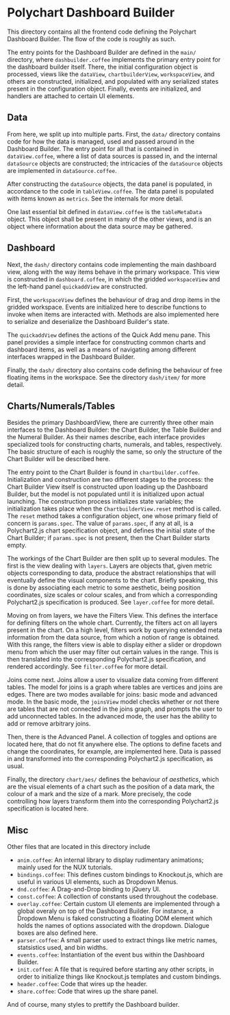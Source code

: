 Polychart Dashboard Builder
===========================
This directory contains all the frontend code defining the Polychart Dashboard
Builder. The flow of the code is roughly as such.

The entry points for the Dashboard Builder are defined in the `main/` directory,
where `dashbuilder.coffee` implements the primary entry point for the dashboard
builder itself. There, the initial configuration object is processed, views like
the `dataView`, `chartbuilderView`, `workspaceView`, and others are constructed,
initialized, and populated with any serialized states present in the
configuration object. Finally, events are initialized, and handlers are attached
to certain UI elements.

Data
----
From here, we split up into multiple parts. First, the `data/` directory
contains code for how the data is managed, used and passed around in the
Dashboard Builder. The entry point for all that is contained in
`dataView.coffee`, where a list of data sources is passed in, and the internal
`dataSource` objects are constructed; the intricacies of the `dataSource`
objects are implemented in `dataSource.coffee`.

After constructing the `dataSource` objects, the data panel is populated, in
accordance to the code in `tableView.coffee`. The data panel is populated with
items known as `metrics`. See the internals for more detail.

One last essential bit defined in `dataView.coffee` is the `tableMetaData`
object. This object shall be present in many of the other views, and is an
object where information about the data source may be gathered.

Dashboard
---------
Next, the `dash/` directory contains code implementing the main dashboard view,
along with the way items behave in the primary workspace. This view is
constructed in `dashboard.coffee`, in which the gridded `workspaceView` and the
left-hand panel `quickaddView` are constructed.

First, the `workspaceView` defines the behaviour of drag and drop items in the
gridded workspace. Events are initialized here to describe functions to invoke
when items are interacted with. Methods are also implemented here to serialize
and deserialize the Dashboard Builder's state.

The `quickaddView` defines the actions of the Quick Add menu pane. This panel
provides a simple interface for constructing common charts and dashboard items,
as well as a means of navigating among different interfaces wrapped in the
Dashboard Builder.

Finally, the `dash/` directory also contains code defining the behaviour of free
floating items in the workspace. See the directory `dash/item/` for more detail.

Charts/Numerals/Tables
----------------------
Besides the primary DashboardView, there are currently three other main
interfaces to the Dashboard Builder: the Chart Builder, the Table Builder and
the Numeral Builder. As their names describe, each interface provides
specialized tools for constructing charts, numerals, and tables, respectively.
The basic structure of each is roughly the same, so only the structure of the
Chart Builder will be described here.

The entry point to the Chart Builder is found in `chartbuilder.coffee`.
Initialization and construction are two different stages to the process: the
Chart Builder View itself is constructed upon loading up the Dashboard Builder,
but the model is not populated until it is initialized upon actual launching.
The construction process initializes state variables; the initialization takes
place when the `ChartbuilderView.reset` method is called. The `reset` method
takes a configuration object, one whose primary field of concern is
`params.spec`. The value of `params.spec`, if any at all, is a Polychart2.js
chart specification object, and defines the initial state of the Chart Builder;
if `params.spec` is not present, then the Chart Builder starts empty.

The workings of the Chart Builder are then split up to several modules. The
first is the view dealing with `layers`. Layers are objects that, given metric
objects corresponding to data, produce the abstract relationships that will
eventually define the visual components to the chart. Briefly speaking, this is
done by associating each metric to some aesthetic, being position coordinates,
size scales or colour scales, and from which a corresponding Polychart2.js
specification is produced. See `layer.coffee` for more detail.

Moving on from layers, we have the Filters View. This defines the interface for
defining filters on the whole chart. Currently, the filters act on all layers
present in the chart. On a high level, filters work by querying extended meta
information from the data source, from which a notion of range is obtained. With
this range, the filters view is able to display either a slider or dropdown menu
from which the user may filter out certain values in the range. This is then
translated into the corresponding Polychart2.js specification, and rendered
accordingly. See `filter.coffee` for more detail.

Joins come next. Joins allow a user to visualize data coming from different
tables. The model for joins is a graph where tables are vertices and joins are
edges. There are two modes available for joins: basic mode and advanced mode.
In the basic mode, the `joinsView` model checks whether or not there are tables
that are not connected in the joins graph, and prompts the user to add
unconnected tables. In the advanced mode, the user has the ability to add or
remove arbitrary joins.

Then, there is the Advanced Panel. A collection of toggles and options are
located here, that do not fit anywhere else. The options to define facets and
change the coordinates, for example, are implemented here. Data is passed in and
transformed into the corresponding Polychart2.js specification, as usual.

Finally, the directory `chart/aes/` defines the behaviour of *aesthetics*, which
are the visual elements of a chart such as the position of a data mark, the
colour of a mark and the size of a mark. More precisely, the code controlling
how layers transform them into the corresponding Polychart2.js specification is
located here.

Misc
----
Other files that are located in this directory include

  * `anim.coffee`: An internal library to display rudimentary animations; mainly
    used for the NUX tutorials.
  * `bindings.coffee`: This defines custom bindings to Knockout.js, which are
    useful in various UI elements, such as Dropdown Menus.
  * `dnd.coffee`: A Drag-and-Drop binding to jQuery UI.
  * `const.coffee`: A collection of constants used throughout the codebase.
  * `overlay.coffee`: Certain custom UI elements are implemented through a
    global overaly on top of the Dashboard Builder. For instance, a Dropdown
    Menu is faked constructing a floating DOM element which holds the names of
    options associated with the dropdown. Dialogue boxes are also defined here.
  * `parser.coffee`: A small parser used to extract things like metric names,
    statsistics used, and bin widths.
  * `events.coffee`: Instantiation of the event bus within the Dashboard
    Builder.
  * `init.coffee`: A file that is required before starting any other scripts, in
    order to initialize things like Knockout.js templates and custom bindings.
  * `header.coffee`: Code that wires up the header.
  * `share.coffee`: Code that wires up the share panel.

And of course, many styles to prettify the Dashboard builder.
